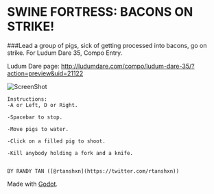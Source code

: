 # SWINE FORTRESS: BACONS ON STRIKE!
###Lead a group of pigs, sick of getting processed into bacons, go on strike. For Ludum Dare 35, Compo Entry.

Ludum Dare page: http://ludumdare.com/compo/ludum-dare-35/?action=preview&uid=21122

![ScreenShot](http://ludumdare.com/compo/wp-content/compo2/542293/21122-shot1-1461038220.png)

```
Instructions:
-A or Left, D or Right. 

-Spacebar to stop. 

-Move pigs to water. 

-Click on a filled pig to shoot. 

-Kill anybody holding a fork and a knife. 


BY RANDY TAN ([@rtanshxn](https://twitter.com/rtanshxn))
```

Made with [Godot](http://www.godotengine.org).
